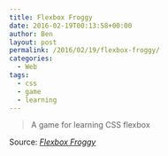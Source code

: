 ```yaml
---
title: Flexbox Froggy
date: 2016-02-19T00:13:58+00:00
author: Ben
layout: post
permalink: /2016/02/19/flexbox-froggy/
categories:
  - Web
tags:
  - css
  - game
  - learning
---
```

> A game for learning CSS flexbox

Source: _[Flexbox Froggy](http://flexboxfroggy.com/)_
